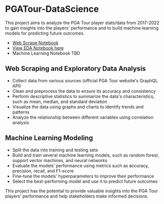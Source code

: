 # PGATour-DataScience
This project aims to analyze the PGA Tour player stats/data from 2017-2022 to gain insights into the players' performance and to build machine learning models for predicting future outcomes.
- [Web Scrape Notebook](/PGA_WebScrape.ipynb)
- [View EDA Notebook here](/PGA_EDA.ipynb)
- Machine Learning Notebook TBD

## Web Scraping and Exploratory Data Analysis

- Collect data from various sources (official PGA Tour website's GraphQL API)
- Clean and preprocess the data to ensure its accuracy and consistency
- Perform descriptive statistics to summarize the data's characteristics, such as mean, median, and standard deviation
- Visualize the data using graphs and charts to identify trends and patterns
- Analyze the relationship between different variables using correlation analysis


## Machine Learning Modeling

- Split the data into training and testing sets
- Build and train several machine learning models, such as random forest, support vector machines, and neural networks
- Evaluate the models' performance using metrics such as accuracy, precision, recall, and F1-score
- Fine-tune the models' hyperparameters to improve their performance
- Select the best-performing model and use it to predict future outcomes

This project has the potential to provide valuable insights into the PGA Tour players' performance and help stakeholders make informed decisions.
